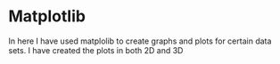 # Matplotlib
In here I have used matplolib to create graphs and plots for certain data sets. I have created the plots in both 2D and 3D
